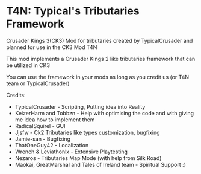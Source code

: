 # T4N: Typical's Tributaries Framework

Crusader Kings 3(CK3) Mod for tributaries created by TypicalCrusader and planned for use in the CK3 Mod T4N

This mod implements a Crusader Kings 2 like tributaries framework that can be utilized in CK3

You can use the framework in your mods as long as you credit us (or T4N team or TypicalCrusader)

Credits:
  * TypicalCrusader - Scripting, Putting idea into Reality
  * KeizerHarm and Tobbzn - Help with optimising the code and with giving me idea how to implement them
  * RadicalSquirel - GUI
  * Jjsfw - Ck2 Tributaries like types customization, bugfixing
  * Jamie-san - Bugfixing
  * ThatOneGuy42 - Localization
  * Wrench & Leviathonlx - Extensive Playtesting
  * Nezaros - Tributaries Map Mode (with help from Silk Road)
  * Maokai, GreatMarshal and Tales of Ireland team - Spiritual Support :)
